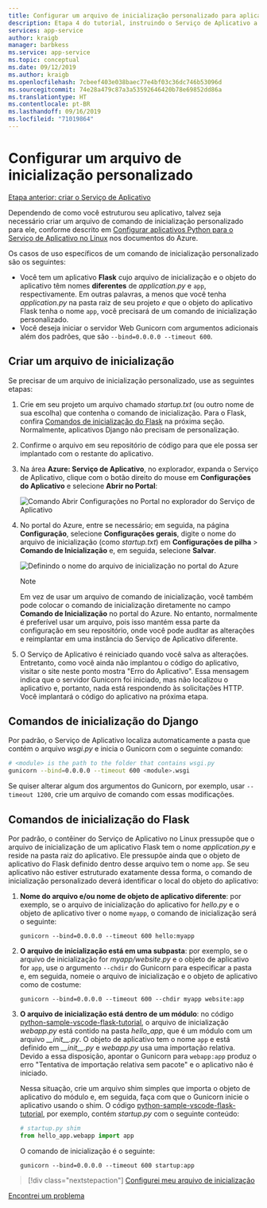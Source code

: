 ```yaml
---
title: Configurar um arquivo de inicialização personalizado para aplicativos Python no Serviço de Aplicativo do Azure no Linux
description: Etapa 4 do tutorial, instruindo o Serviço de Aplicativo a iniciar o aplicativo Web.
services: app-service
author: kraigb
manager: barbkess
ms.service: app-service
ms.topic: conceptual
ms.date: 09/12/2019
ms.author: kraigb
ms.openlocfilehash: 7cbeef403e038baec77e4bf03c36dc746b53096d
ms.sourcegitcommit: 74e28a479c87a3a53592646420b78e69852dd86a
ms.translationtype: HT
ms.contentlocale: pt-BR
ms.lasthandoff: 09/16/2019
ms.locfileid: "71019864"
---
```

# <a name="configure-a-custom-startup-file"></a>Configurar um arquivo de inicialização personalizado

[Etapa anterior: criar o Serviço de Aplicativo](tutorial-deploy-app-service-on-linux-02.md)

Dependendo de como você estruturou seu aplicativo, talvez seja necessário criar um arquivo de comando de inicialização personalizado para ele, conforme descrito em [Configurar aplicativos Python para o Serviço de Aplicativo no Linux](https://docs.microsoft.com/azure/app-service/containers/how-to-configure-python) nos documentos do Azure.

Os casos de uso específicos de um comando de inicialização personalizado são os seguintes:

- Você tem um aplicativo **Flask** cujo arquivo de inicialização e o objeto do aplicativo têm nomes **diferentes** de *application.py* e `app`, respectivamente. Em outras palavras, a menos que você tenha *application.py* na pasta raiz de seu projeto *e* que o objeto do aplicativo Flask tenha o nome `app`, você precisará de um comando de inicialização personalizado.
- Você deseja iniciar o servidor Web Gunicorn com argumentos adicionais além dos padrões, que são `--bind=0.0.0.0 --timeout 600`.

## <a name="create-a-startup-file"></a>Criar um arquivo de inicialização

Se precisar de um arquivo de inicialização personalizado, use as seguintes etapas:

1. Crie em seu projeto um arquivo chamado *startup.txt* (ou outro nome de sua escolha) que contenha o comando de inicialização. Para o Flask, confira [Comandos de inicialização do Flask](#flask-startup-commands) na próxima seção. Normalmente, aplicativos Django não precisam de personalização.

1. Confirme o arquivo em seu repositório de código para que ele possa ser implantado com o restante do aplicativo.

1. Na área **Azure: Serviço de Aplicativo**, no explorador, expanda o Serviço de Aplicativo, clique com o botão direito do mouse em **Configurações do Aplicativo** e selecione **Abrir no Portal**:

    ![Comando Abrir Configurações no Portal no explorador do Serviço de Aplicativo](media/deploy-azure/open-settings-in-portal-command.png)

1. No portal do Azure, entre se necessário; em seguida, na página **Configuração**, selecione **Configurações gerais**, digite o nome do arquivo de inicialização (como *startup.txt*) em **Configurações de pilha** > **Comando de Inicialização** e, em seguida, selecione **Salvar**.

    ![Definindo o nome do arquivo de inicialização no portal do Azure](media/deploy-azure/azure-portal-startup-file.png)

    > [!NOTE]
    > Em vez de usar um arquivo de comando de inicialização, você também pode colocar o comando de inicialização diretamente no campo **Comando de Inicialização** no portal do Azure. No entanto, normalmente é preferível usar um arquivo, pois isso mantém essa parte da configuração em seu repositório, onde você pode auditar as alterações e reimplantar em uma instância do Serviço de Aplicativo diferente.

1. O Serviço de Aplicativo é reiniciado quando você salva as alterações. Entretanto, como você ainda não implantou o código do aplicativo, visitar o site neste ponto mostra "Erro do Aplicativo". Essa mensagem indica que o servidor Gunicorn foi iniciado, mas não localizou o aplicativo e, portanto, nada está respondendo às solicitações HTTP. Você implantará o código do aplicativo na próxima etapa.

## <a name="django-startup-commands"></a>Comandos de inicialização do Django

Por padrão, o Serviço de Aplicativo localiza automaticamente a pasta que contém o arquivo *wsgi.py* e inicia o Gunicorn com o seguinte comando:

```bash
# <module> is the path to the folder that contains wsgi.py
gunicorn --bind=0.0.0.0 --timeout 600 <module>.wsgi
```

Se quiser alterar algum dos argumentos do Gunicorn, por exemplo, usar `--timeout 1200`, crie um arquivo de comando com essas modificações.

## <a name="flask-startup-commands"></a>Comandos de inicialização do Flask

Por padrão, o contêiner do Serviço de Aplicativo no Linux pressupõe que o arquivo de inicialização de um aplicativo Flask tem o nome *application.py* e reside na pasta raiz do aplicativo. Ele pressupõe ainda que o objeto de aplicativo do Flask definido dentro desse arquivo tem o nome `app`. Se seu aplicativo não estiver estruturado exatamente dessa forma, o comando de inicialização personalizado deverá identificar o local do objeto do aplicativo:

1. **Nome do arquivo e/ou nome de objeto de aplicativo diferente**: por exemplo, se o arquivo de inicialização do aplicativo for *hello.py* e o objeto de aplicativo tiver o nome `myapp`, o comando de inicialização será o seguinte:

    ```text
    gunicorn --bind=0.0.0.0 --timeout 600 hello:myapp
    ```

1. **O arquivo de inicialização está em uma subpasta**: por exemplo, se o arquivo de inicialização for *myapp/website.py* e o objeto de aplicativo for `app`, use o argumento `--chdir` do Gunicorn para especificar a pasta e, em seguida, nomeie o arquivo de inicialização e o objeto de aplicativo como de costume:

    ```text
    gunicorn --bind=0.0.0.0 --timeout 600 --chdir myapp website:app
    ```

1. **O arquivo de inicialização está dentro de um módulo**: no código [python-sample-vscode-flask-tutorial](https://github.com/Microsoft/python-sample-vscode-flask-tutorial), o arquivo de inicialização *webapp.py* está contido na pasta *hello_app*, que é um módulo com um arquivo *\_\_init\_\_.py*. O objeto de aplicativo tem o nome `app` e está definido em *\_\_init\_\_.py* e *webapp.py* usa uma importação relativa. Devido a essa disposição, apontar o Gunicorn para `webapp:app` produz o erro "Tentativa de importação relativa sem pacote" e o aplicativo não é iniciado.

    Nessa situação, crie um arquivo shim simples que importa o objeto de aplicativo do módulo e, em seguida, faça com que o Gunicorn inicie o aplicativo usando o shim. O código [python-sample-vscode-flask-tutorial](https://github.com/Microsoft/python-sample-vscode-flask-tutorial), por exemplo, contém *startup.py* com o seguinte conteúdo:

    ```python
    # startup.py shim
    from hello_app.webapp import app
    ```

    O comando de inicialização é o seguinte:

    ```text
    gunicorn --bind=0.0.0.0 --timeout 600 startup:app
    ```

> [!div class="nextstepaction"]
> [Configurei meu arquivo de inicialização](tutorial-deploy-app-service-on-linux-05.md)

[Encontrei um problema](https://www.research.net/r/PWZWZ52?tutorial=vscode-appservice-python&step=04-startup-command)
